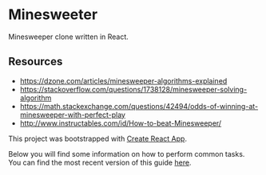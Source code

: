 # Minesweeter

Minesweeper clone written in React.

## Resources

- https://dzone.com/articles/minesweeper-algorithms-explained
- https://stackoverflow.com/questions/1738128/minesweeper-solving-algorithm
- https://math.stackexchange.com/questions/42494/odds-of-winning-at-minesweeper-with-perfect-play
- http://www.instructables.com/id/How-to-beat-Minesweeper/


This project was bootstrapped with [Create React App](https://github.com/facebookincubator/create-react-app).

Below you will find some information on how to perform common tasks.<br>
You can find the most recent version of this guide [here](https://github.com/facebookincubator/create-react-app/blob/master/packages/react-scripts/template/README.md).
